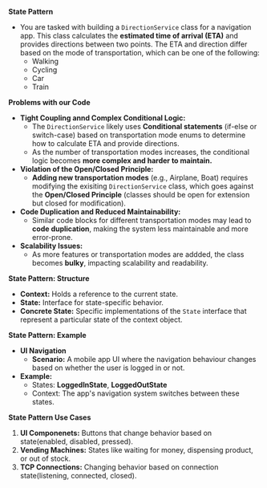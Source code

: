**State Pattern**
- You are tasked with building a <code>DirectionService</code> class for a navigation app. This class calculates the **estimated time of arrival (ETA)** and provides directions between two points. The ETA and direction differ based on the mode of transportation, which can be one of the  following: 
    - Walking
    - Cycling
    - Car
    - Train

**Problems with our Code**
- **Tight Coupling annd Complex Conditional Logic:**
  - The <code>DirectionService</code> likely uses **Conditional statements** (if-else or switch-case) based on transportation mode enums to determine how to calculate ETA and provide directions.
  - As the number of transportation modes increases, the conditional logic becomes **more complex and harder to maintain.**
- **Violation of the Open/Closed Principle:**
  - **Adding new transportation modes** (e.g., Airplane, Boat) requires modifying the exisiting <code>DirectionService</code> class, which goes against the **Open/Closed Principle** (classes should be open for extension but closed for modification).
- **Code Duplication and Reduced Maintainability:**
  - Similar code blocks for different transportation modes may lead to **code duplication**, making the system less maintainable and more error-prone.
- **Scalability Issues:**
  - As more features or transportation modes are addded, the class becomes **bulky**, impacting scalability and readability.

**State Pattern: Structure**
- **Context:** Holds a reference to the current state.
- **State:** Interface for state-specific behavior.
- **Concrete State:** Specific implementations of the <code>State</code> interface that represent a particular state of the context object. 

**State Pattern: Example**
- **UI Navigation**
  - **Scenario:** A mobile app UI where the navigation behaviour changes based on whether the user is logged in or not.
- **Example:**
  - States: **LoggedInState**, **LoggedOutState**
  - Context: The app's navigation system switches between these states. 

**State Pattern Use Cases**
1. **UI Componenets:** Buttons that change behavior based on state(enabled, disabled, pressed).
2. **Vending Machines:** States like waiting for money, dispensing product, or out of stock. 
3. **TCP Connections:** Changing behavior based on connection state(listening, connected, closed).